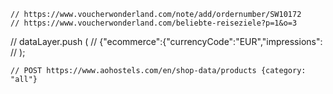     // https://www.voucherwonderland.com/note/add/ordernumber/SW10172
    // https://www.voucherwonderland.com/beliebte-reiseziele?p=1&o=3
//    dataLayer.push (
//        {"ecommerce":{"currencyCode":"EUR","impressions":
//    );


    // POST https://www.aohostels.com/en/shop-data/products {category: "all"}